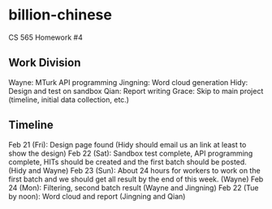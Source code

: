 billion-chinese
===============

CS 565 Homework #4

Work Division
-------------
Wayne: MTurk API programming
Jingning: Word cloud generation
Hidy: Design and test on sandbox
Qian: Report writing
Grace: Skip to main project (timeline, initial data collection, etc.)

Timeline
--------
Feb 21 (Fri): Design page found (Hidy should email us an link at least to show the design)
Feb 22 (Sat): Sandbox test complete, API programming complete, HITs should be created and the first batch should be posted. (Hidy and Wayne)
Feb 23 (Sun): About 24 hours for workers to work on the first batch and we should get all result by the end of this week. (Wayne)
Feb 24 (Mon): Filtering, second batch result (Wayne and Jingning)
Feb 22 (Tue by noon): Word cloud and report (Jingning and Qian) 